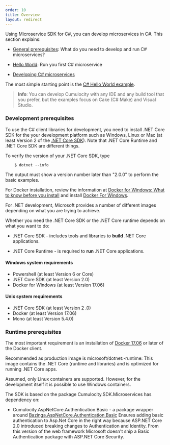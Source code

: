```yaml
---
order: 10
title: Overview
layout: redirect
---
```


Using Microservice SDK for C#, you can develop microservices in C#. This section explains:

* [General prerequisites](#general-prerequisites): What do you need to develop and run C# microservices?

* [Hello World](/guides/microservice-sdk/cs#hello-world-basic): Run you first C# microservice

* [Developing C# microservices](/guides/microservice-sdk/cs#developing-microservice)

The most simple starting point is the [C# Hello World example](/guides/microservice-sdk/cs#hello-world-basic).

>**Info**: You can develop Cumulocity with any IDE and any build tool that you prefer, but the examples focus on  Cake (C# Make) and Visual Studio. 


### <a name="general-prerequisites"></a> Development prerequisites

To use the C# client libraries for development, you need to install .NET Core SDK for the your development platform such as Windows, Linux or Mac (at least Version 2 of the [.NET Core SDK](https://www.microsoft.com/net/download/windows)). Note that .NET Core Runtime and .NET Core SDK are different things.

To verify the version of your .NET Core SDK, type

```shell
	$ dotnet --info
```

The output must show a version number later than "2.0.0" to perform the basic examples.

For Docker installation, review the information at [Docker for Windows: What to know before you install](https://docs.docker.com/docker-for-windows/install/#what-to-know-before-you-install) and install [Docker For Windows](https://docs.docker.com/docker-for-windows/install/).

For .NET development, Microsoft provides a number of different images depending on what you are trying to achieve.

Whether you need the .NET Core SDK or the .NET Core runtime depends on what you want to do:

* .NET Core SDK - includes tools and libraries to **build** .NET Core applications.

* .NET Core Runtime - is required to **run** .NET Core applications.

#### Windows system requirements

* Powershell (at least Version 6 or Core)
* .NET Core SDK (at least Version 2.0)
* Docker for Windows (at least Version  17.06)

#### Unix system requirements

* .NET Core SDK (at least Version 2 .0)
* Docker (at least Version  17.06)
* Mono (at least Version  5.4.0)

### Runtime prerequisites

The most important requirement is an installation of [Docker 17.06](https://docs.docker.com/release-notes/docker-ce/) or later of the Docker client.

Recommended as production image is microsoft/dotnet:<version>-runtime: This image contains the .NET Core (runtime and libraries) and is optimized for running .NET Core apps.

Assumed, only Linux containers are supported. However, for the development itself it is possible to use Windows containers.

The SDK is based on the package Cumulocity.SDK.Microservices has dependency on:

* Cumulocity.AspNetCore.Authentication.Basic - a package wrapper around [Bazinga.AspNetCore.Authentication.Basic](https://github.com/bruno-garcia/Bazinga.AspNetCore.Authentication.Basic) Ensures adding basic authentication to Asp.Net Core in the right way because ASP.NET Core 2.0 introduced breaking changes to Authentication and Identity. From this version of the web framework Microsoft doesn't ship a Basic Authentication package with ASP.NET Core Security.

